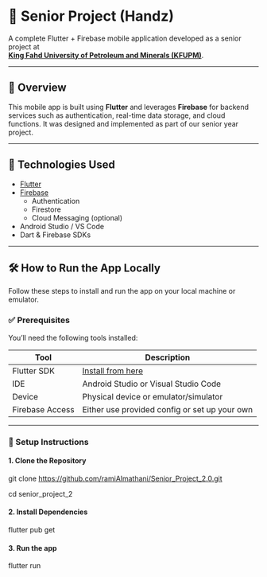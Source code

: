 # 📱 Senior Project (Handz)

A complete Flutter + Firebase mobile application developed as a senior project at  
**[King Fahd University of Petroleum and Minerals (KFUPM)](https://www.kfupm.edu.sa/ )**.

---

## 🚀 Overview

This mobile app is built using **Flutter** and leverages **Firebase** for backend services such as authentication, real-time data storage, and cloud functions. It was designed and implemented as part of our senior year project.

---

## 🧰 Technologies Used

- [Flutter](https://flutter.dev/ )
- [Firebase](https://firebase.google.com/ )
  - Authentication
  - Firestore
  - Cloud Messaging (optional)
- Android Studio / VS Code
- Dart & Firebase SDKs

---

## 🛠️ How to Run the App Locally

Follow these steps to install and run the app on your local machine or emulator.

### ✅ Prerequisites

You’ll need the following tools installed:

| Tool | Description |
|------|-------------|
| Flutter SDK | [Install from here](https://docs.flutter.dev/get-started/install ) |
| IDE | Android Studio or Visual Studio Code |
| Device | Physical device or emulator/simulator |
| Firebase Access | Either use provided config or set up your own |

---

### 🔧 Setup Instructions

#### 1. Clone the Repository


git clone https://github.com/ramiAlmathani/Senior_Project_2.0.git 

cd senior_project_2

#### 2. Install Dependencies
flutter pub get

#### 3. Run the app
flutter run


